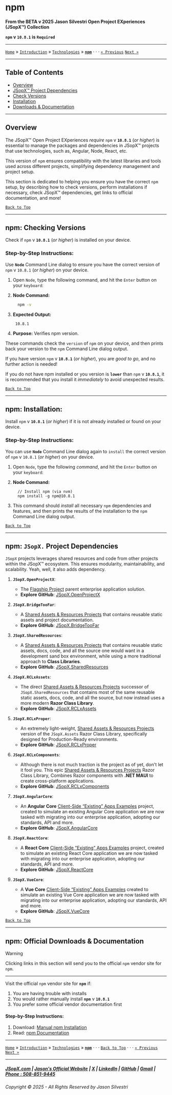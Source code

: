 ﻿# npm

**From the ﻿BETA v 2025 Jason Silvestri Open Project EXperiences (JSopX™) Collection**

**`npm` v `10.8.1` is `Required`**

---

[`Home`](../../../README.md) » [`Introduction`](../../../../../Introduction/) » [`Technologies`](../../../../../Technologies/) » **[`npm`](./npm.md)** · · · [`« Previous`](./Node.md) [`Next »`](./AngularCli.md)

---

## Table of Contents

- [Overview](#overview)
- [JSopX™ Project Dependencies](#npm-jsopx-project-dependencies)
- [Check Versions](#npm-checking-versions)
- [Installation](#npm-installation)
- [Downloads & Documentation](#npm-official-downloads--documentation)

---

## **Overview**  

The JSopX™ Open Project EXperiences _require_ `npm` v **`10.8.1`** (_or higher_) is essential to manage the packages and dependencies in JSopX™ projects that use technologies, such as, Angular, Node, React, etc.

This version of `npm` ensures compatibility with the latest libraries and tools used across different projects, simplifying dependency management and project setup.

This section is dedicated to helping you ensure you have the correct `npm` setup, by describing how to check versions, perform installations if necessary, check JSopX™ dependencies, get links to official documentation, and more!


[`Back to Top`](#table-of-contents)

---

## npm: Checking Versions

Check if `npm` v **`10.8.1`** (_or higher_) is installed on your device.

### Step-by-Step Instructions:

Use **`Node`** Command Line dialog to ensure you have the correct version of `npm` v `10.8.1` (_or higher_) on your device.
   
1. Open `Node`, type the following command, and hit the `Enter` button on your `keyboard`:
   
2. **Node Command:**
     ```bash
       npm -v
     ```
3. **Expected Output:** 
    ```
     10.8.1
    ```
4. **Purpose:** Verifies npm version.

These commands check the `version` of `npm` on your device, and then prints back your version to the `npm` Command Line dialog output.
   
If you have version `npm` v **`10.8.1`** (_or higher_), you are _good to go_, and no further action is needed!
   
If you do not have npm installed or you version is **`lower`** than `npm` v **`10.8.1`**, it is recommended that you install it _immediately_ to avoid unexpected results.


[`Back to Top`](#table-of-contents)

---

## npm: Installation:

Install `npm` v **`10.8.1`** (_or higher_) if it is not already installed or found on your device.

### Step-by-Step Instructions:

You can use **`Node`** Command Line dialog again to `install` the correct version of `npm` v `10.8.1` (_or higher_) on your device.
   
1. Open `Node`, type the following _command_, and hit the `Enter` button on your `keyboard`:

2. **Node Command:**
    ```node
      // Install npm (via nvm)
      npm install -g npm@10.8.1
    ```
    
3. This command should _install_ all necessary `npm` dependencies and features, and then prints the results of the installation to the `npm` Command Line dialog output.

[`Back to Top`](#table-of-contents)

---

## **npm: `JSopX.` Project Dependencies**

`JSopX` projects leverages shared resources and code from other projects within the JSopX™ ecosystem. This ensures modularity, maintainability, and scalability. Yeah, well, it also adds dependency.

1. **`JSopX.OpenProjectX`**:
   - The [Flagship Project](../../../../../Introduction/JSopxProjectsFamilies.md#1-flagship-projects) parent enterprise application solution.
   - **Explore GitHub**: [JSopX.OpenProjectX](../../../../../OpenProjects/jsopx.OpenProjectX)

2. **`JSopX.BridgeTooFar`**:
   - A [Shared Assets & Resources Projects](../../../../../Introduction/JSopxProjectsFamilies.md#2-shared-assets--resources-projects) that contains reusable static assets and project documentation.
   - **Explore GitHub**: [JSopX.BridgeTooFar](../../../../../OpenProjects/jsopx.BridgeTooFar)

3. **`JSopX.SharedResources`**:
   - A [Shared Assets & Resources Projects](../../../../../Introduction/JSopxProjectsFamilies.md#2-shared-assets--resources-projects) that contains reusable static assets, docs, code, and all the source one would want in a development sand box environment, while using a more traditional approach to **Class Libraries**.
   - **Explore GitHub**: [JSopX.SharedResources](../../../../../OpenProjects/jsopx.SharedResources)
 
4. **`JSopX.RCLxAssets`**:
   - The direct [Shared Assets & Resources Projects](../../../../../Introduction/JSopxProjectsFamilies.md#2-shared-assets--resources-projects) successor of `JSopX.SharedResources` that contains most of the same reusable static assets, docs, code, and all the source, but now instead uses a more modern **Razor Class Library**. 
   - **Explore GitHub**: [JSopX.RCLxAssets](../../../../../OpenProjects/jsopx.RCLxAssets)

5. **`JSopX.RCLxProper`**:
   - An extremely light-weight, [Shared Assets & Resources Projects](../../../../../Introduction/JSopxProjectsFamilies.md#2-shared-assets--resources-projects) version of the `JSopX.Assets` Razor Class Library, specifically designed for Production-Ready environments.
   - **Explore GitHub**: [JSopX.RCLxProper](../../../../../OpenProjects/jsopx.RCLxProper)

6. **`JSopX.RCLxComponents`**:
   - Although there is not much traction is the project as of yet, don't let it fool you. This epic [Shared Assets & Resources Projects](../../../../../Introduction/JSopxProjectsFamilies.md#2-shared-assets--resources-projects) Razor Class Library, Combines Razor components with **.NET MAUI** to create cross-platform applications.
   - **Explore GitHub**: [JSopX.RCLxComponents](../../../../../OpenProjects/jsopx.RCLxComponents)

7. **`JSopX.AngularCore`**:
    - An **Angular Core** [Client-Side “Existing” Apps Examples](../../../../../Introduction/JSopxProjectsFamilies.md#5-client-side-existing-apps-examples) project, created to simulate an existing Angular Core application we are now tasked with migrating into our enterprise application, adopting our standards, API and more.
    - **Explore GitHub**: [JSopX.AngularCore](../../../../../OpenProjects/jsopx.AngularCore)

8. **`JSopX.ReactCore`**:
    - A **React Core** [Client-Side “Existing” Apps Examples](../../../../../Introduction/JSopxProjectsFamilies.md#5-client-side-existing-apps-examples) project, created to simulate an existing React Core application we are now tasked with migrating into our enterprise application, adopting our standards, API and more.
    - **Explore GitHub**: [JSopX.ReactCore](../../../../../OpenProjects/jsopx.ReactCore)
  
9. **`JSopX.VueCore`**:
    - A **Vue Core** [Client-Side “Existing” Apps Examples](../../../../../Introduction/JSopxProjectsFamilies.md#5-client-side-existing-apps-examples) created to simulate an existing Vue Core application we are now tasked with migrating into our enterprise application, adopting our standards, API and more.
    - **Explore GitHub**: [JSopX.VueCore](../../../../../OpenProjects/jsopx.VueCore)
  
[`Back to Top`](#table-of-contents)

---

## npm: Official Downloads & Documentation

> [!WARNING]
> Clicking links in this section will send you to the official `npm` vendor site for `npm`.
> 

---

Visit the official `npm` vendor site for **`npm`** if:

1. You are having trouble with installs
2. You would rather manually install **`npm`** v **`10.8.1`**
3. You prefer some official vendor documentation first
   
#### Step-by-Step Instructions:
   
1. Download: [Manual npm Installation](https://www.npmjs.com/)
2. Read: [npm Documentation](https://docs.npmjs.com/)

---

[`Home`](../../../README.md) » [`Introduction`](../../../../../Introduction/) » [`Technologies`](../../../../../Technologies/) » **[`npm`](./npm.md)** · · · [`Back to Top`](#table-of-contents) · · · [`« Previous`](./Node.md) [`Next »`](./AngularCli.md)

---

##### [JSopX.com](https://www.jsopx.com/) | [Jason's Official Website](https://www.jsilvestri.com/) | [X](https://www.x.com/JasonSilvestri) | [LinkedIn](http://www.linkedin.com/in/JasonSilvestri) | [GitHub](https://github.com/JasonSilvestri) | [Gmail](mailto:therealjasonsilvestri@gmail.com) | [Phone : 508-851-9445](phoneto:508-851-9445)

###### Copyright © 2025 - All Rights Reserved by Jason Silvestri
